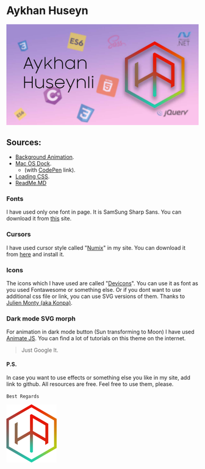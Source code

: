 Aykhan Huseyn
======

![](./img/ogImage.jpg "Aykhan Huseyn")


Sources:
----

- [Background Animation](https://codepen.io/matthewwilliams/pen/Qbzmzr). 
- [Mac OS Dock](https://fivera.net/create-mac-style-dock-menu-css-example/).
  - (with [CodePen](https://codepen.io/fivera/embed/sdpkn?height=300&type=result&href=sdpkn&user=fivera&safe=true&slug-hash=sdpkn&default-tab=result&animations=run&name=cp_embed_1) link). 
- [Loading CSS](https://codepen.io/werm/pen/BhtLm). 
- [ReadMe.MD](https://gist.github.com/PurpleBooth/109311bb0361f32d87a2)

### Fonts 

I have used only one font in page. 
It is SamSung Sharp Sans. 
You can download it from 
[this](http://fontlar.info) site.

### Cursors 
I have used cursor style called "[Numix](https://github.com/numixproject/numix-cursor-theme)" in my site. 
You can download it from [here](https://www.deviantart.com/alexgal23/art/Numix-Cursors-631491782) and install it.

### Icons 
The icons which I have used are called "[Devicons](https://konpa.github.io/devicon/)". 
You can use it as font as you used Fontawesome or something else. Or if you dont want to use additional css file or link, you can use SVG versions of them. Thanks to [Julien Monty (aka Konpa)](https://github.com/konpa).

### Dark mode SVG morph
For animation in dark mode button (Sun transforming to Moon) 
I have used [Animate JS](https://animejs.com/). You can find a lot of 
tutorials on this theme on the internet. 
>Just Google It. 

#### P.S.
In case you want to use effects or something else you like 
in my site, add link to github. All resources are free. Feel free 
to use them, please. 

`
Best Regards
`

![](./img/HA_color_152.png "Aykhan Huseynli") 
